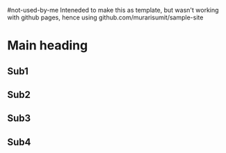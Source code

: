#not-used-by-me
Inteneded to make this as template, but wasn't working with github pages, hence using github.com/murarisumit/sample-site


# Main heading

## Sub1

## Sub2

## Sub3

## Sub4





